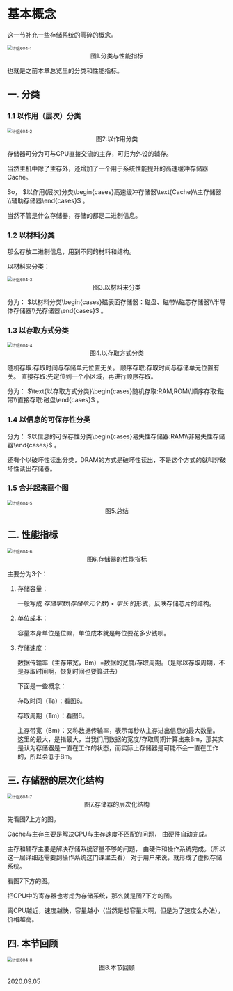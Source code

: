 # 基本概念

这一节补充一些存储系统的零碎的概念。

<img src="计组604-1.png" alt="计组604-1" style="zoom:67%;" />

<center>图1.分类与性能指标</center>

也就是之前本章总览里的分类和性能指标。

## 一. 分类

### 1.1 以作用（层次）分类

<img src="计组604-2.png" alt="计组604-2" style="zoom:67%;" />

<center>图2.以作用分类</center>

存储器可分为可与CPU直接交流的主存，可归为外设的辅存。

当然主机中除了主存外，还增加了一个用于系统性能提升的高速缓冲存储器Cache。

So， $以作用(层次)分类\begin{cases}高速缓冲存储器\text{Cache}\\主存储器\\辅助存储器\end{cases}$ 。

当然不管是什么存储器，存储的都是二进制信息。

### 1.2 以材料分类

那么存放二进制信息，用到不同的材料和结构。

以材料来分类：

<img src="计组604-3.png" alt="计组604-3" style="zoom:67%;" />

<center>图3.以材料来分类</center>

分为： $以材料分类\begin{cases}磁表面存储器：磁盘、磁带\\磁芯存储器\\半导体存储器\\光存储器\end{cases}$ 。

### 1.3 以存取方式分类

<img src="计组604-4.png" alt="计组604-4" style="zoom:67%;" />

<center>图4.以存取方式分类</center>

随机存取:存取时间与存储单元位置无关。
顺序存取:存取时间与存储单元位置有关。
直接存取:先定位到一个小区域，再进行顺序存取。

分为： $\text{以存取方式分类}\begin{cases}随机存取:RAM,ROM\\顺序存取:磁带\\直接存取:磁盘\end{cases}$ 。

### 1.4 以信息的可保存性分类

分为： $以信息的可保存性分类\begin{cases}易失性存储器:RAM\\非易失性存储器\end{cases}$ 。

还有个以破坏性读出分类，DRAM的方式是破坏性读出，不是这个方式的就叫非破坏性读出存储器。

### 1.5 合并起来画个图

<img src="计组604-5.png" alt="计组604-5" style="zoom:67%;" />

<center>图5.总结</center>

## 二. 性能指标

<img src="计组604-6.png" alt="计组604-6" style="zoom:67%;" />

<center>图6.存储器的性能指标</center>

主要分为3个：

1. 存储容量：

   一般写成 $存储字数(存储单元个数)\times 字长$ 的形式，反映存储芯片的结构。

2. 单位成本：

   容量本身单位是位嘛，单位成本就是每位要花多少钱呗。

3. 存储速度：

   数据传输率（主存带宽，Bm）=数据的宽度/存取周期。（是除以存取周期，不是存取时间啊，恢复时间也要算进去）

   下面是一些概念：

   存取时间（Ta）：看图6。

   存取周期（Tm）：看图6。

   主存带宽（Bm）：又称数据传输率，表示每秒从主存进出信息的最大数量。
   这里的最大，是指最大，当我们用数据的宽度/存取周期计算出来Bm，那其实是认为存储器是一直在工作的状态，而实际上存储器是可能不会一直在工作的，所以会低于Bm。

## 三. 存储器的层次化结构

<img src="计组604-7.png" alt="计组604-7" style="zoom:67%;" />

<center>图7.存储器的层次化结构</center>

先看图7上方的图。

Cache与主存主要是解决CPU与主存速度不匹配的问题，
由硬件自动完成。

主存和辅存主要是解决存储系统容量不够的问题，
由硬件和操作系统完成。（所以这一层详细还需要到操作系统这门课里去看）
对于用户来说，就形成了虚拟存储系统。

看图7下方的图。

把CPU中的寄存器也考虑为存储系统，那么就是图7下方的图。

离CPU越近，速度越快，容量越小（当然是想容量大啊，但是为了速度么办法），价格越高。

## 四. 本节回顾

<img src="计组604-8.png" alt="计组604-8" style="zoom:67%;" />

<center>图8.本节回顾</center>

2020.09.05